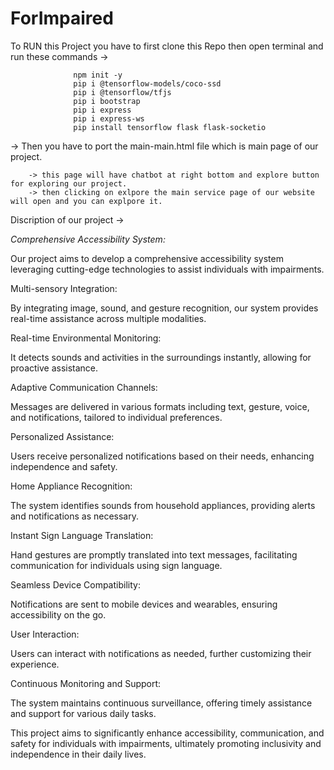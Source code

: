 # ForImpaired
To RUN this Project you have to first clone this Repo then open terminal and run these commands ->

                  npm init -y
                  pip i @tensorflow-models/coco-ssd
                  pip i @tensorflow/tfjs
                  pip i bootstrap
                  pip i express
                  pip i express-ws
                  pip install tensorflow flask flask-socketio

-> Then you have to port the main-main.html file which is main page of our project.

        -> this page will have chatbot at right bottom and explore button for exploring our project.
        -> then clicking on exlpore the main service page of our website will open and you can explpore it.

        
Discription of our project ->

*Comprehensive Accessibility System:*

  Our project aims to develop a comprehensive accessibility system leveraging cutting-edge technologies to assist individuals   with impairments.
  
Multi-sensory Integration:

  By integrating image, sound, and gesture recognition, our system provides real-time assistance across multiple modalities.
  
Real-time Environmental Monitoring:

  It detects sounds and activities in the surroundings instantly, allowing for proactive assistance.
  
Adaptive Communication Channels:

  Messages are delivered in various formats including text, gesture, voice, and notifications, tailored to individual           preferences.
  
Personalized Assistance:

   Users receive personalized notifications based on their needs, enhancing independence and safety.
   
Home Appliance Recognition:

   The system identifies sounds from household appliances, providing alerts and notifications as necessary.
   
Instant Sign Language Translation:

  Hand gestures are promptly translated into text messages, facilitating communication for individuals using sign language.
  
Seamless Device Compatibility:

  Notifications are sent to mobile devices and wearables, ensuring accessibility on the go.
  
User Interaction:

  Users can interact with notifications as needed, further customizing their experience.
  
Continuous Monitoring and Support:

  The system maintains continuous surveillance, offering timely assistance and support for various daily tasks.

This project aims to significantly enhance accessibility, communication, and safety for individuals with impairments, ultimately promoting inclusivity and independence in their daily lives.
        
